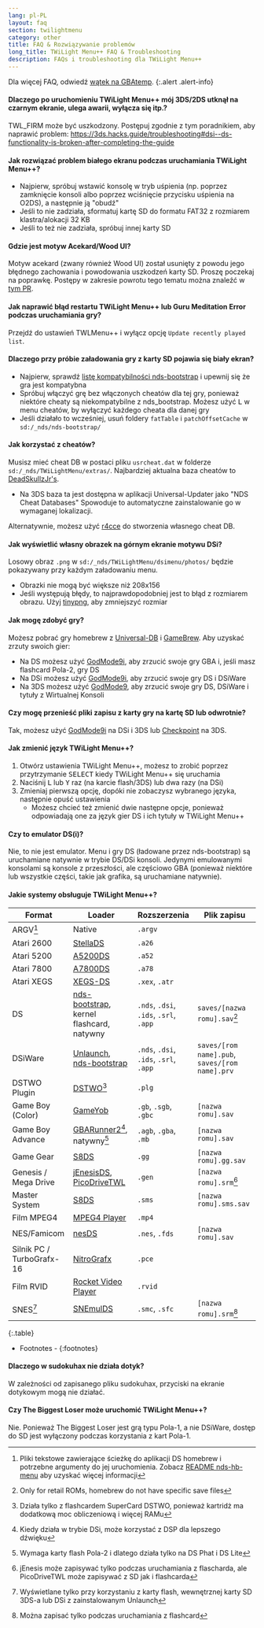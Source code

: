 ```yaml
---
lang: pl-PL
layout: faq
section: twilightmenu
category: other
title: FAQ & Rozwiązywanie problemów
long_title: TWiLight Menu++ FAQ & Troubleshooting
description: FAQs i troubleshooting dla TWiLight Menu++
---
```


Dla więcej FAQ, odwiedź [wątek na GBAtemp](https://gbatemp.net/threads/ds-i-3ds-twilight-menu-gui-for-ds-i-games-and-ds-i-menu-replacement.472200/).
{:.alert .alert-info}

#### Dlaczego po uruchomieniu TWiLight Menu++ mój 3DS/2DS utknął na czarnym ekranie, ulega awarii, wyłącza się itp.?
TWL_FIRM może być uszkodzony. Postępuj zgodnie z tym poradnikiem, aby naprawić problem: <https://3ds.hacks.guide/troubleshooting#dsi--ds-functionality-is-broken-after-completing-the-guide>

#### Jak rozwiązać problem białego ekranu podczas uruchamiania TWiLight Menu++?
- Najpierw, spróbuj wstawić konsolę w tryb uśpienia (np. poprzez zamknięcie konsoli albo poprzez wciśnięcie przycisku uśpienia na O2DS), a następnie ją "obudź"
- Jeśli to nie zadziała, sformatuj kartę SD do formatu FAT32 z rozmiarem klastra/alokacji 32 KB
- Jeśli to też nie zadziała, spróbuj innej karty SD

#### Gdzie jest motyw Acekard/Wood UI?
Motyw acekard (zwany również Wood UI) został usunięty z powodu jego błędnego zachowania i powodowania uszkodzeń karty SD. Proszę poczekaj na poprawkę. Postępy w zakresie powrotu tego tematu można znaleźć w [tym PR](https://github.com/DS-Homebrew/TWiLightMenu/pull/1109).

#### Jak naprawić błąd restartu TWiLight Menu++ lub Guru Meditation Error podczas uruchamiania gry?
Przejdź do ustawień TWLMenu++ i wyłącz opcję `Update recently played list`.

#### Dlaczego przy próbie załadowania gry z karty SD pojawia się biały ekran?
- Najpierw, sprawdź [listę kompatybilności nds-bootstrap](https://docs.google.com/spreadsheets/d/1LRTkXOUXraTMjg1eedz_f7b5jiuyMv2x6e_jY_nyHSc/htmlview#gid=0) i upewnij się że gra jest kompatybna
- Spróbuj włączyć grę bez włączonych cheatów dla tej gry, ponieważ niektóre cheaty są niekompatybilne z nds_bootstrap. Możesz użyć <kbd class="l">L</kbd> w menu cheatów, by wyłączyć każdego cheata dla danej gry
- Jeśli działało to wcześniej, usuń foldery `fatTable` i `patchOffsetCache` w `sd:/_nds/nds-bootstrap/`

#### Jak korzystać z cheatów?
Musisz mieć cheat DB w postaci pliku `usrcheat.dat` w folderze `sd:/_nds/TWiLightMenu/extras/`. Najbardziej aktualna baza cheatów to [DeadSkullzJr's](https://gbatemp.net/threads/deadskullzjrs-flashcart-cheat-databases.488711/).
- Na 3DS baza ta jest dostępna w aplikacji Universal-Updater jako "NDS Cheat Databases" Spowoduje to automatyczne zainstalowanie go w wymaganej lokalizacji.

Alternatywnie, możesz użyć [r4cce](http://hp.vector.co.jp/authors/VA013928/soft_en.html) do stworzenia własnego cheat DB.

#### Jak wyświetlić własny obrazek na górnym ekranie motywu DSi?
Losowy obraz `.png` w `sd:/_nds/TWiLightMenu/dsimenu/photos/` będzie pokazywany przy każdym załadowaniu menu.

- Obrazki nie mogą być większe niż 208x156
- Jeśli występują błędy, to najprawdopodobniej jest to błąd z rozmiarem obrazu. Użyj [tinypng](https://tinypng.com), aby zmniejszyć rozmiar

#### Jak mogę zdobyć gry?
Możesz pobrać gry homebrew z [Universal-DB](https://db.universal-team.net/ds) i [GameBrew](https://www.gamebrew.org/wiki/List_of_all_DS_homebrew#Games). Aby uzyskać zrzuty swoich gier:
- Na DS możesz użyć [GodMode9i](https://github.com/DS-Homebrew/GodMode9i/releases), aby zrzucić swoje gry GBA i, jeśli masz flashcard Pola-2, gry DS
- Na DSi możesz użyć [GodMode9i](https://github.com/DS-Homebrew/GodMode9i/releases), aby zrzucić swoje gry DS i DSiWare
- Na 3DS możesz użyć [GodMode9](https://github.com/d0k3/GodMode9/releases), aby zrzucić swoje gry DS, DSiWare i tytuły z Wirtualnej Konsoli

#### Czy mogę przenieść pliki zapisu z karty gry na kartę SD lub odwrotnie?
Tak, możesz użyć [GodMode9i](https://github.com/DS-Homebrew/GodMode9i/releases) na DSi i 3DS lub [Checkpoint](https://github.com/FlagBrew/Checkpoint/releases) na 3DS.

#### Jak zmienić język TWiLight Menu++?
1. Otwórz ustawienia TWiLight Menu++, możesz to zrobić poprzez przytrzymanie <kbd>SELECT</kbd> kiedy TWiLight Menu++ się uruchamia
1. Naciśnij <kbd class="l">L</kbd> lub <kbd class="face">Y</kbd> raz (na karcie flash/3DS) lub dwa razy (na DSi)
1. Zmieniaj pierwszą opcję, dopóki nie zobaczysz wybranego języka, następnie opuść ustawienia
   - Możesz chcieć też zmienić dwie następne opcje, ponieważ odpowiadają one za język gier DS i ich tytuły w TWiLight Menu++

#### Czy to emulator DS(i)?
Nie, to nie jest emulator. Menu i gry DS (ładowane przez nds-bootstrap) są uruchamiane natywnie w trybie DS/DSi konsoli. Jedynymi emulowanymi konsolami są konsole z przeszłości, ale częściowo GBA (ponieważ niektóre lub wszystkie części, takie jak grafika, są uruchamiane natywnie).

#### Jakie systemy obsługuje TWiLight Menu++?

| Format                    | Loader                                            | Rozszerzenia                           | Plik zapisu                                    |
| ------------------------- | ------------------------------------------------- | -------------------------------------- | ---------------------------------------------- |
| ARGV[^1]                  | Native                                            | `.argv`                                |                                                |
| Atari 2600                | [StellaDS][stellads]                              | `.a26`                                 |                                                |
| Atari 5200                | [A5200DS][a5200ds]                                | `.a52`                                 |                                                |
| Atari 7800                | [A7800DS][a7800ds]                                | `.a78`                                 |                                                |
| Atari XEGS                | [XEGS-DS][xegs-ds]                                | `.xex`, `.atr`                         |                                                |
| DS                        | [nds-bootstrap][ndsbs], kernel flashcard, natywny | `.nds`, `.dsi`, `.ids`, `.srl`, `.app` | `saves/[nazwa romu].sav`[^2]                   |
| DSiWare                   | [Unlaunch][unlaunch], [nds-bootstrap][ndsbs]      | `.nds`, `.dsi`, `.ids`, `.srl`, `.app` | `saves/[rom name].pub`, `saves/[rom name].prv` |
| DSTWO Plugin              | [DSTWO][dstwo][^3]                                | `.plg`                                 |                                                |
| Game Boy (Color)          | [GameYob][gameyob]                                | `.gb`, `.sgb`, `.gbc`                  | `[nazwa romu].sav`                             |
| Game Boy Advance          | [GBARunner2][gbarunner2][^4], natywny[^5]         | `.agb`, `.gba`, `.mb`                  | `[nazwa romu].sav`                             |
| Game Gear                 | [S8DS][s8ds]                                      | `.gg`                                  | `[nazwa romu].gg.sav`                          |
| Genesis / Mega Drive      | [jEnesisDS][jenesis], [PicoDriveTWL][pdtwl]       | `.gen`                                 | `[nazwa romu].srm`[^6]                         |
| Master System             | [S8DS][s8ds]                                      | `.sms`                                 | `[nazwa romu].sms.sav`                         |
| Film MPEG4                | [MPEG4 Player][mpeg4player]                       | `.mp4`                                 |                                                |
| NES/Famicom               | [nesDS][nesds]                                    | `.nes`, `.fds`                         | `[nazwa romu].sav`                             |
| Silnik PC / TurboGrafx-16 | [NitroGrafx][nitrografx]                          | `.pce`                                 |                                                |
| Film RVID                 | [Rocket Video Player][rvidplayer]                 | `.rvid`                                |                                                |
| SNES[^7]                  | [SNEmulDS][snemulds]                              | `.smc`, `.sfc`                         | `[nazwa romu].srm`[^8]                         |
{:.table}

- Footnotes -
{:footnotes}

#### Dlaczego w sudokuhax nie działa dotyk?
W zależności od zapisanego pliku sudokuhax, przyciski na ekranie dotykowym mogą nie działać.

#### Czy The Biggest Loser może uruchomić TWiLight Menu++?
Nie. Ponieważ The Biggest Loser jest grą typu Pola-1, a nie DSiWare, dostęp do SD jest wyłączony podczas korzystania z kart Pola-1.

[^1]: Pliki tekstowe zawierające ścieżkę do aplikacji DS homebrew i potrzebne argumenty do jej uruchomienia. Zobacz [README nds-hb-menu](https://github.com/devkitPro/nds-hb-menu#passing-arguments) aby uzyskać więcej informacji
[^2]: Only for retail ROMs, homebrew do not have specific save files
[^3]: Działa tylko z flashcardem SuperCard DSTWO, ponieważ kartridż ma dodatkową moc obliczeniową i więcej RAMu
[^4]: Kiedy działa w trybie DSi, może korzystać z DSP dla lepszego dźwięku
[^5]: Wymaga karty flash Pola-2 i dlatego działa tylko na DS Phat i DS Lite
[^6]: jEnesis może zapisywać tylko podczas uruchamiania z flascharda, ale PicoDriveTWL może zapisywać z SD jak i flashcarda
[^7]: Wyświetlane tylko przy korzystaniu z karty flash, wewnętrznej karty SD 3DS-a lub DSi z zainstalowanym Unlaunch
[^8]: Można zapisać tylko podczas uruchamiania z flashcard

[a5200ds]: https://github.com/wavemotion-dave/A5200DS
[a7800ds]: https://github.com/wavemotion-dave/A7800DS
[dstwo]: http://eng.supercard.sc
[gameyob]: https://github.com/Drenn1/GameYob
[gbarunner2]: https://github.com/Gericom/GBARunner2
[jenesis]: https://www.gamebrew.org/wiki/JEnesisDS
[mpeg4player]: https://gbatemp.net/threads/544095
[ndsbs]: https://github.com/DS-Homebrew/nds-bootstrap
[nesds]: https://github.com/DS-Homebrew/NesDS
[nitrografx]: https://www.gamebrew.org/wiki/NitroGrafx
[pdtwl]: https://github.com/DS-Homebrew/PicoDriveTWL
[rvidplayer]: https://gbatemp.net/threads/539163
[s8ds]: https://www.gamebrew.org/wiki/S8DS
[snemulds]: https://www.gamebrew.org/wiki/SNEmulDS
[stellads]: https://github.com/wavemotion-dave/StellaDS
[unlaunch]: https://problemkaputt.de/unlaunch.htm
[xegs-ds]: https://github.com/wavemotion-dave/XEGS-DS
